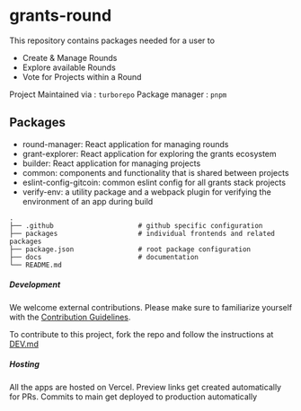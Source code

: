 # grants-round

This repository contains packages needed for a user to
- Create & Manage Rounds
- Explore available Rounds
- Vote for Projects within a Round

Project Maintained via  : `turborepo`
Package manager         : `pnpm`

## Packages

- round-manager: React application for managing rounds
- grant-explorer: React application for exploring the grants ecosystem
- builder: React application for managing projects
- common: components and functionality that is shared between projects
- eslint-config-gitcoin: common eslint config for all grants stack projects
- verify-env: a utility package and a webpack plugin for verifying the environment of an app during build


```
.
├── .github                     # github specific configuration
├── packages                    # individual frontends and related packages
├── package.json                # root package configuration
├── docs                        # documentation
└── README.md
```

##### Development

We welcome external contributions. Please make sure to familiarize yourself with the [Contribution Guidelines](CONTRIBUTING.md).

To contribute to this project, fork the repo and follow the instructions at [DEV.md](docs/DEV.md)

##### Hosting

All the apps are hosted on Vercel. Preview links get created automatically for PRs. Commits to main get deployed to production automatically
